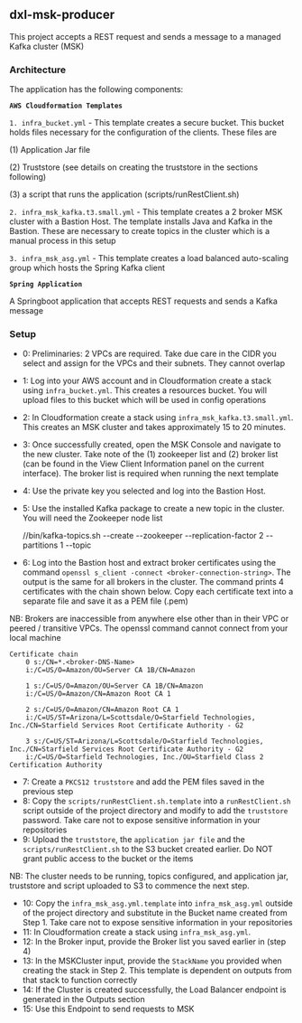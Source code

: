 ## dxl-msk-producer

This project accepts a REST request and sends a message to a managed Kafka cluster 
(MSK)

### Architecture
The application has the following components:


**`AWS Cloudformation Templates`** 

`1. infra_bucket.yml` - This template creates a secure bucket. This bucket holds files necessary for the configuration of the clients. These files are
 
 (1)  Application Jar file 
 
 (2) Truststore (see details on creating the truststore in the sections following)
 
 (3) a script that runs the application (scripts/runRestClient.sh)
 

`2. infra_msk_kafka.t3.small.yml` - This template creates a 2 broker MSK cluster with a Bastion Host. The template installs Java and Kafka in the Bastion. 
These are necessary to create topics in the cluster which is a manual process in this setup

`3. infra_msk_asg.yml` - This template creates a load balanced auto-scaling group which hosts the Spring Kafka client

**`Spring Application`** 

A Springboot application that accepts REST requests and sends a Kafka message
 
### Setup
- 0: Preliminaries: 2 VPCs are required. Take due care in the CIDR you select and assign for the VPCs and their subnets. They cannot overlap
- 1: Log into your AWS account and in Cloudformation create a stack using `infra_bucket.yml`. This creates a resources bucket. You will upload files to this bucket which will be used in config operations
- 2: In Cloudformation create a stack using `infra_msk_kafka.t3.small.yml`. This creates an MSK cluster and takes approximately 15 to 20 minutes. 
- 3: Once successfully created, open the MSK Console and navigate to the new cluster. Take note of the (1) zookeeper list and (2) broker list (can be found in the View Client Information panel on the current interface). The broker list is required when running the next template
- 4: Use the private key you selected and log into the Bastion Host.
- 5: Use the installed Kafka package to create a new topic in the cluster. You will need the Zookeeper node list

    /<kafka-dir>/bin/kafka-topics.sh --create --zookeeper <zookeeper-onnection-string> --replication-factor 2 --partitions 1 --topic <topic> 
    
- 6: Log into the Bastion host and extract broker certificates using the command `openssl s_client -connect <broker-connection-string>`. The output is the same for all brokers in the cluster. The command prints 4 certificates with the chain shown below. Copy each certificate text into a separate file and save it as a PEM file (.pem)

NB: Brokers are inaccessible from anywhere else other than in their VPC or peered / transitive VPCs. The openssl command cannot connect from your local machine
 

```
Certificate chain
    0 s:/CN=*.<broker-DNS-Name>
    i:/C=US/O=Amazon/OU=Server CA 1B/CN=Amazon

    1 s:/C=US/O=Amazon/OU=Server CA 1B/CN=Amazon
    i:/C=US/O=Amazon/CN=Amazon Root CA 1

    2 s:/C=US/O=Amazon/CN=Amazon Root CA 1
    i:/C=US/ST=Arizona/L=Scottsdale/O=Starfield Technologies, Inc./CN=Starfield Services Root Certificate Authority - G2

    3 s:/C=US/ST=Arizona/L=Scottsdale/O=Starfield Technologies, Inc./CN=Starfield Services Root Certificate Authority - G2
    i:/C=US/O=Starfield Technologies, Inc./OU=Starfield Class 2 Certification Authority

```
- 7: Create a `PKCS12 truststore` and add the PEM files saved in the previous step
- 8: Copy the `scripts/runRestClient.sh.template` into a `runRestClient.sh` script outside of the project directory and modify to add the `truststore` password. Take care not to expose sensitive information in your repositories 
- 9: Upload the `truststore`, the `application jar file` and the `scripts/runRestClient.sh` to the S3 bucket created earlier. Do NOT grant public access to the bucket or the items 

NB: The cluster needs to be running, topics configured, and application jar, truststore and script uploaded to S3 to commence the next step.

- 10: Copy the `infra_msk_asg.yml.template` into `infra_msk_asg.yml` outside of the project directory and substitute in the Bucket name created from Step 1. Take care not to expose sensitive information in your repositories
- 11: In Cloudformation create a stack using `infra_msk_asg.yml`. 
- 12: In the Broker input, provide the Broker list you saved earlier in (step 4)
- 13: In the MSKCluster input, provide the `StackName` you provided when creating the stack in Step 2. This template is dependent on outputs from that stack to function correctly
- 14: If the Cluster is created successfully, the Load Balancer endpoint is generated in the Outputs section
- 15: Use this Endpoint to send requests to MSK